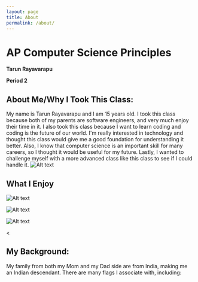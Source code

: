 ```yaml
---
layout: page
title: About
permalink: /about/
---
```



<h1>AP Computer Science Principles</h1>

**Tarun Rayavarapu**

**Period 2**


<h2>About Me/Why I Took This Class:</h2>


My name is Tarun Rayavarapu and I am 15 years old. I took this class because both of my parents are software engineers, and very much enjoy their time in it. I also took this class because I want to learn coding and coding is the future of our world. I'm really interested in technology and thought this class would give me a good foundation for understanding it better. Also, I know that computer science is an important skill for many careers, so I thought it would be useful for my future. Lastly, I wanted to challenge myself with a more advanced class like this class to see if I could handle it.
![Alt text](https://i.insider.com/601441dd6dfbe10018e00c25?width=1136&format=jpeg)


<h2>What I Enjoy</h2>

![Alt text](https://i.etsystatic.com/6397925/r/il/b0f6c7/894698406/il_570xN.894698406_927u.jpg)

![Alt text](https://i.etsystatic.com/6397925/r/il/825ef9/886345972/il_570xN.886345972_m7nf.jpg)

![Alt text](https://www.pngkey.com/png/detail/403-4030326_japan-food-png-japanese-dinner-png.png)



<


<h2>My Background:</h2>

My family from both my Mom and my Dad side are from India, making me an Indian descendant. There are many flags I associate with, including:
